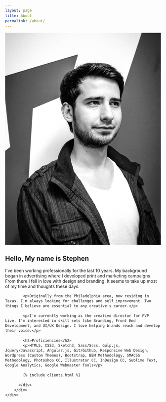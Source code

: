 ```yaml
---
layout: page
title: About
permalink: /about/
---
```


<main>
  <section>
  <div class="container">
        <div class="grid">
          <div class="grid-col-1">
            <img src="/img/pic.jpg" alt="" />
            <!-- <img src="/img/about.jpg" alt="" /> -->
          </div>
          <div class="grid-col-2">
            <h2>Hello, My name is Stephen</h2>
            <p>I've been working professionally for the last 10 years. My background began in advertising where I developed print and marketing campaigns. From there I fell in love with design and branding. It seems to take up most of my time and thoughts these days. </p>

            <p>Originally from the Philadelphia area, now residing in Texas. I'm always looking for challenges and self improvement. Two things I believe are essential to any creative's career.</p>

            <p>I'm currently working as the creative director for PVP Live. I'm interested in skill sets like Branding, Front End Development, and UI/UX Design. I love helping brands reach and develop their voice.</p>

            <h2>Proficiencies</h2>
            <p>HTML5, CSS3, Sketch3, Sass/Scss, Gulp.js, Jquery/Javascript, Angular.js, Git/Github, Responsive Web Design, Wordpress (Custom Themes), Bootstrap, BEM Methodology, SMACSS Methodology, Photoshop CC, Illustrator CC, InDesign CC, Sublime Text, Google Analytics, Google Webmaster Tools</p>

            {% include clients.html %}

          </div>
        </div>
    </div>
  </section>
</main>

